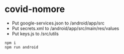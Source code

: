# covid-nomore

- Put google-services.json to /android/app/src
- Put secrets.xml to /android/app/src/main/res/values
- Put keys.js to /src/utils

```
npm i
npm run android
```
